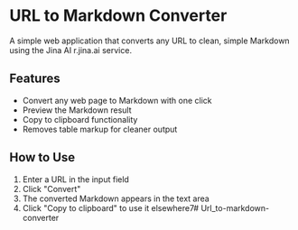 # URL to Markdown Converter

A simple web application that converts any URL to clean, simple Markdown using the Jina AI r.jina.ai service.

## Features
- Convert any web page to Markdown with one click
- Preview the Markdown result
- Copy to clipboard functionality
- Removes table markup for cleaner output

## How to Use
1. Enter a URL in the input field
2. Click "Convert"
3. The converted Markdown appears in the text area
4. Click "Copy to clipboard" to use it elsewhere7# Url_to-markdown-converter